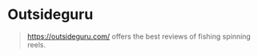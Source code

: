 # Outsideguru
> <a href="https://outsideguru.com/">https://outsideguru.com/</a> offers the best reviews of fishing spinning reels.
